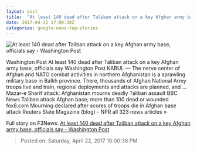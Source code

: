 ```yaml
---
layout: post
title:  "At least 140 dead after Taliban attack on a key Afghan army base, officials say - Washington Post"
date: 2017-04-22 17:00:38Z
categories: google-news-top-stories
---
```


![At least 140 dead after Taliban attack on a key Afghan army base, officials say - Washington Post](https://img.washingtonpost.com/rf/image_1484w/2010-2019/WashingtonPost/2017/04/22/Foreign/Images/05920499.jpg)

Washington Post At least 140 dead after Taliban attack on a key Afghan army base, officials say Washington Post KABUL — The nerve center of Afghan and NATO combat activities in northern Afghanistan is a sprawling military base in Balkh province. There, thousands of Afghan National Army troops live and train, regional deployments and attacks are planned, and ... Mazar-e Sharif attack: Afghanistan mourns deadly Taliban assault BBC News Taliban attack Afghan base; more than 100 dead or wounded fox8.com Mourning declared after scores of troops die in Afghan base attack Reuters Slate Magazine (blog) - NPR all 323 news articles »


Full story on F3News: [At least 140 dead after Taliban attack on a key Afghan army base, officials say - Washington Post](http://www.f3nws.com/n/znVvrB)

> Posted on: Saturday, April 22, 2017 10:00:38 PM
